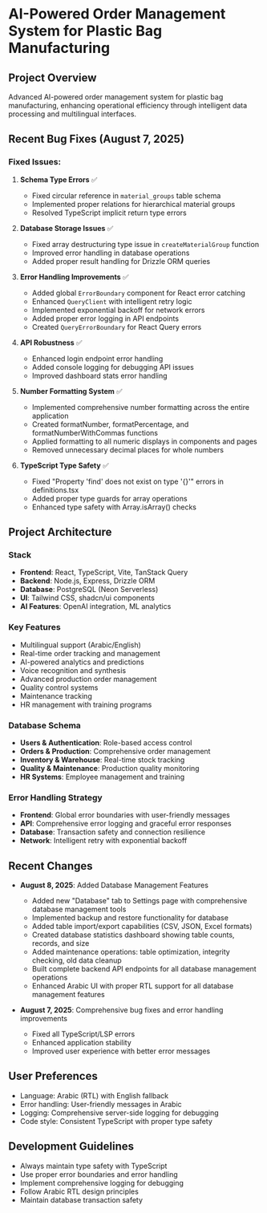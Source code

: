 # AI-Powered Order Management System for Plastic Bag Manufacturing

## Project Overview
Advanced AI-powered order management system for plastic bag manufacturing, enhancing operational efficiency through intelligent data processing and multilingual interfaces.

## Recent Bug Fixes (August 7, 2025)

### Fixed Issues:
1. **Schema Type Errors** ✅
   - Fixed circular reference in `material_groups` table schema
   - Implemented proper relations for hierarchical material groups
   - Resolved TypeScript implicit return type errors

2. **Database Storage Issues** ✅
   - Fixed array destructuring type issue in `createMaterialGroup` function
   - Improved error handling in database operations
   - Added proper result handling for Drizzle ORM queries

3. **Error Handling Improvements** ✅
   - Added global `ErrorBoundary` component for React error catching
   - Enhanced `QueryClient` with intelligent retry logic
   - Implemented exponential backoff for network errors
   - Added proper error logging in API endpoints
   - Created `QueryErrorBoundary` for React Query errors

4. **API Robustness** ✅
   - Enhanced login endpoint error handling
   - Added console logging for debugging API issues
   - Improved dashboard stats error handling

5. **Number Formatting System** ✅
   - Implemented comprehensive number formatting across the entire application
   - Created formatNumber, formatPercentage, and formatNumberWithCommas functions
   - Applied formatting to all numeric displays in components and pages
   - Removed unnecessary decimal places for whole numbers

6. **TypeScript Type Safety** ✅
   - Fixed "Property 'find' does not exist on type '{}'" errors in definitions.tsx
   - Added proper type guards for array operations
   - Enhanced type safety with Array.isArray() checks

## Project Architecture

### Stack
- **Frontend**: React, TypeScript, Vite, TanStack Query
- **Backend**: Node.js, Express, Drizzle ORM
- **Database**: PostgreSQL (Neon Serverless)
- **UI**: Tailwind CSS, shadcn/ui components
- **AI Features**: OpenAI integration, ML analytics

### Key Features
- Multilingual support (Arabic/English)
- Real-time order tracking and management
- AI-powered analytics and predictions
- Voice recognition and synthesis
- Advanced production order management
- Quality control systems
- Maintenance tracking
- HR management with training programs

### Database Schema
- **Users & Authentication**: Role-based access control
- **Orders & Production**: Comprehensive order management
- **Inventory & Warehouse**: Real-time stock tracking  
- **Quality & Maintenance**: Production quality monitoring
- **HR Systems**: Employee management and training

### Error Handling Strategy
- **Frontend**: Global error boundaries with user-friendly messages
- **API**: Comprehensive error logging and graceful error responses
- **Database**: Transaction safety and connection resilience
- **Network**: Intelligent retry with exponential backoff

## Recent Changes
- **August 8, 2025**: Added Database Management Features
  - Added new "Database" tab to Settings page with comprehensive database management tools
  - Implemented backup and restore functionality for database
  - Added table import/export capabilities (CSV, JSON, Excel formats)
  - Created database statistics dashboard showing table counts, records, and size
  - Added maintenance operations: table optimization, integrity checking, old data cleanup
  - Built complete backend API endpoints for all database management operations
  - Enhanced Arabic UI with proper RTL support for all database management features

- **August 7, 2025**: Comprehensive bug fixes and error handling improvements
  - Fixed all TypeScript/LSP errors
  - Enhanced application stability
  - Improved user experience with better error messages

## User Preferences
- Language: Arabic (RTL) with English fallback
- Error handling: User-friendly messages in Arabic
- Logging: Comprehensive server-side logging for debugging
- Code style: Consistent TypeScript with proper type safety

## Development Guidelines
- Always maintain type safety with TypeScript
- Use proper error boundaries and error handling
- Implement comprehensive logging for debugging
- Follow Arabic RTL design principles
- Maintain database transaction safety